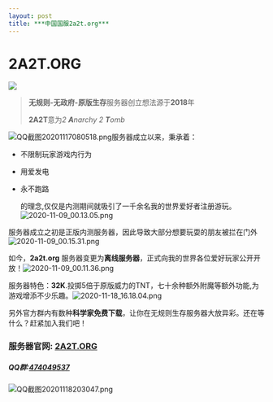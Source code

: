 ```yaml
---
layout: post
title: ***中国国服2a2t.org***
---
```


# **2A2T.ORG**

![](https://tietu.mclists.cn/banner/2a2t.org_25565.jpg)

> **无规则-无政府-原版生存**服务器创立想法源于**2018**年
>
> **2A2T**意为*2 **A**narchy 2 **T**omb*

![QQ截图20201117080518.png](https://i.loli.net/2020/11/18/62kaVrRx8nmztLg.png)服务器成立以来，秉承着：

+ 不限制玩家游戏内行为

+ 用爱发电

+ 永不跑路

  的理念,仅仅是内测期间就吸引了一千余名我的世界爱好者注册游玩。![2020-11-09_00.13.05.png](https://i.loli.net/2020/11/18/El8Ucre2xN6LPGQ.png)

服务器成立之初是正版内测服务器，因此导致大部分想要玩耍的朋友被拦在门外![2020-11-09_00.15.31.png](https://i.loli.net/2020/11/18/MtgXeismxdhpyUY.png)

如今，**2a2t.org** 服务器变更为**离线服务器**，正式向我的世界各位爱好玩家公开开放！![2020-11-09_00.11.36.png](https://i.loli.net/2020/11/18/q9SUh13aAzKDour.png)

服务器特色：**32K**.投掷5倍于原版威力的TNT，七十余种额外附魔等额外功能,为游戏增添不少乐趣。![2020-11-18_16.18.04.png](https://i.loli.net/2020/11/18/p5bKFmXfyNOuC8P.png)

另外官方群内有数种**科学家免费下载**，让你在无规则生存服务器大放异彩。还在等什么？赶紧加入我们吧！

### 服务器官网: [2A2T.ORG](https://www.2a2t.org)

##### QQ群:[474049537](https://qm.qq.com/cgi-bin/qm/qr?k=06SiFVW5GRdsjqGzUfZaIAGki6lpR-Ru&jump_from=webapi)

![QQ截图20201118203047.png](https://i.loli.net/2020/11/18/Bb5peWjMr8Yaxv9.png)
